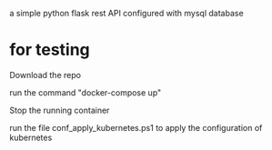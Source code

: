 


a simple python flask rest API configured with mysql database 



# for testing 

 Download the repo 

 run the command  "docker-compose up"
 
 Stop the running container 
 
 run the file conf_apply_kubernetes.ps1 to apply the configuration of kubernetes
 
 
 
